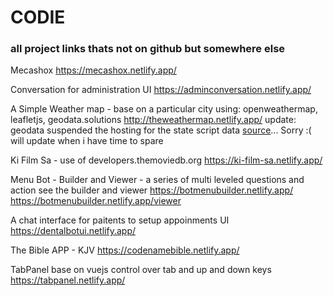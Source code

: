 # CODIE 
### all project links thats not on github but somewhere else

Mecashox
https://mecashox.netlify.app/

Conversation for administration UI
https://adminconversation.netlify.app/

A Simple Weather map - base on a particular city using: openweathermap, leafletjs, geodata.solutions
http://theweathermap.netlify.app/
update: geodata suspended the hosting for the state script data [source]([https://www.google.com](https://gist.github.com/Alexander-Pop/b363834dfff22f0f12ba66cf6a517a9f)https://gist.github.com/Alexander-Pop/b363834dfff22f0f12ba66cf6a517a9f)... Sorry :( will update when i have time to spare

Ki Film Sa - use of developers.themoviedb.org
https://ki-film-sa.netlify.app/

Menu Bot - Builder and Viewer - a series of multi leveled questions and action see the builder and viewer
https://botmenubuilder.netlify.app/
https://botmenubuilder.netlify.app/viewer

A chat interface for paitents to setup appoinments UI
https://dentalbotui.netlify.app/

The Bible APP - KJV
https://codenamebible.netlify.app/

TabPanel base on vuejs control over tab and up and down keys
https://tabpanel.netlify.app/
